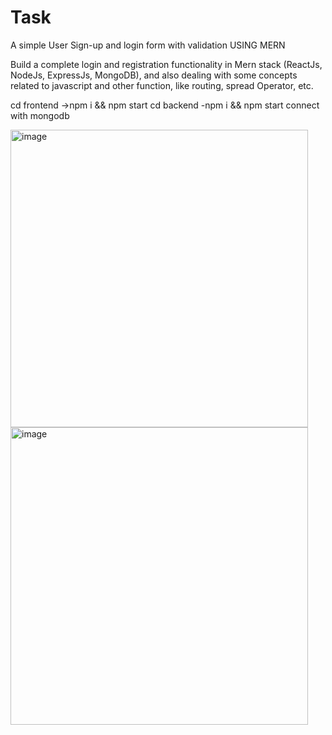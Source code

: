 # Task
A simple User Sign-up and login form with validation USING MERN

Build a complete login and registration functionality in Mern stack  (ReactJs, NodeJs, ExpressJs, MongoDB), and also dealing with some concepts related to javascript and other function, like routing, spread Operator, etc.

cd frontend ->npm i && npm start
cd backend -npm i && npm start
connect with mongodb

<img width="476" alt="image" src="https://user-images.githubusercontent.com/43754676/209043724-4cdcb482-1d0d-499a-b62d-a49425a02c9e.png">
<img width="476" alt="image" src="https://user-images.githubusercontent.com/43754676/209043747-40f9cb4c-728a-4ed1-92a2-5d4f7d118de6.png">
